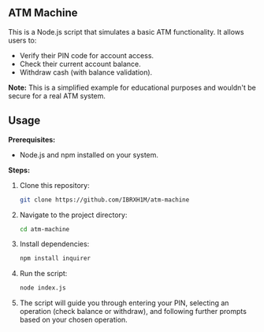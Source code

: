 ##  ATM Machine

This is a Node.js script that simulates a basic ATM functionality. It allows users to:

* Verify their PIN code for account access.
* Check their current account balance.
* Withdraw cash (with balance validation).

**Note:** This is a simplified example for educational purposes and wouldn't be secure for a real ATM system. 

## Usage

**Prerequisites:**

* Node.js and npm installed on your system.

**Steps:**

1. Clone this repository:

   ```bash
   git clone https://github.com/IBRXH1M/atm-machine
   ```

2. Navigate to the project directory:

   ```bash
   cd atm-machine
   ```

3. Install dependencies:

   ```bash
   npm install inquirer
   ``` 

4. Run the script:

   ```bash
   node index.js
   ```

5. The script will guide you through entering your PIN, selecting an operation (check balance or withdraw), and following further prompts based on your chosen operation.
